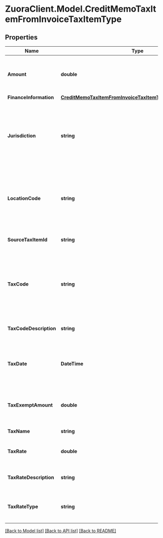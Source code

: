# ZuoraClient.Model.CreditMemoTaxItemFromInvoiceTaxItemType

## Properties

Name | Type | Description | Notes
------------ | ------------- | ------------- | -------------
**Amount** | **double** | The amount of the credit memo taxation item.  | [optional] 
**FinanceInformation** | [**CreditMemoTaxItemFromInvoiceTaxItemTypeFinanceInformation**](CreditMemoTaxItemFromInvoiceTaxItemTypeFinanceInformation.md) |  | [optional] 
**Jurisdiction** | **string** | The jurisdiction that applies the tax or VAT. This value is typically a state, province, county, or city.   | [optional] 
**LocationCode** | **string** | The identifier for the location based on the value of the &#x60;taxCode&#x60; field.  | [optional] 
**SourceTaxItemId** | **string** | The ID of the source taxation item.  | [optional] 
**TaxCode** | **string** | The tax code identifies which tax rules and tax rates to apply to a specific credit memo.   | [optional] 
**TaxCodeDescription** | **string** | The description of the tax code.  | [optional] 
**TaxDate** | **DateTime** | The date that the tax is applied to the credit memo, in &#x60;yyyy-mm-dd&#x60; format.  | [optional] 
**TaxExemptAmount** | **double** | The calculated tax amount excluded due to the exemption.  | [optional] 
**TaxName** | **string** | The name of taxation.  | [optional] 
**TaxRate** | **double** | The tax rate applied to the credit memo.  | [optional] 
**TaxRateDescription** | **string** | The description of the tax rate.   | [optional] 
**TaxRateType** | **string** | The type of the tax rate applied to the credit memo.   | [optional] 

[[Back to Model list]](../README.md#documentation-for-models) [[Back to API list]](../README.md#documentation-for-api-endpoints) [[Back to README]](../README.md)


